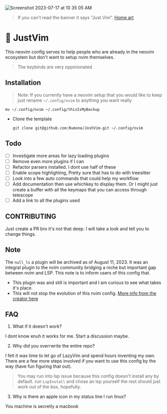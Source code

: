 ![Screenshot 2023-07-17 at 10 35 05 AM](https://github.com/Rumone/JoshNvim/assets/63555633/6ecb34ac-690e-4f0e-8055-3bdfacf92b03)
> If you can't read the banner it says "Just.Vim". [Home art](https://ascii.today/)

# 🫣 JustVim

This neovim config serves to help people who are already in the neovim ecosystem but don't want to setup nvim themselves.
> The keybinds are very oppinionated

## Installation
> Note: If you currently have a neovim setup that you would like to keep just rename `~/.config/nvim` to anything you want really
```
mv ~/.config/nvim ~/.config/thisIsMyBackup
```
- Clone the template
  ```
  git clone git@github.com:Rumone/JoshVim.git ~/.config/nvim
  ```

## Todo
- [ ] Investigate more areas for lazy loading plugins
- [ ] Remove even more plugins if I can
- [ ] Refactor parsers installed. I dont use half of these
- [ ] Enable scope highlighting, Pretty sure that has to do with treesitter
- [ ] Look into a few auto commands that could help my workflow
- [ ] Add documentation then use whichkey to display them. Or I might just create a buffer with all the keymaps that you can access through telescope
- [ ] Add a link to all the plugins used 

## CONTRIBUTING
Just create a PR bro it's not that deep. I will take a look and tell you to change things.

## Note
The `null_ls` a plugin will be archived as of August 11, 2023. It was an integral plugin to the nvim community bridging a niche but important gap between nvim and LSP.
This note is to inform users of this config that.
- This plugin was and still is important and I am curious to see what takes it's place.
- This will not stop the evolution of this nvim config.
[More info from the creator here](https://github.com/jose-elias-alvarez/null-ls.nvim/issues/1621)


## FAQ
1. What if it doesn't work?

I dont know enuh it works for me. Start a discussion maybe.

2. Why did you overrwrite the entire repo?

I felt it was time to let go of LazyVim and spend hours inventing my own. There are a few more steps involved if you want to use this config by the way (have fun figuring that out).
> You may run into lsp issue because this config doesn't install any by default. run `LspInstall` and chose an lsp yourself the rest should just work out of the box, hopefully.

3. Why is there an apple icon in my status line I run linux?

You machine is secretly a macbook
